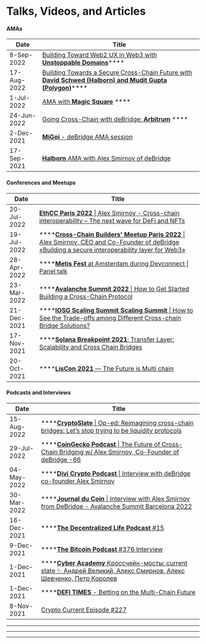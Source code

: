 # Talks, Videos, and Articles

#### **AMAs**

| Date        | Title                                                                                                                                                           |
| ----------- | --------------------------------------------------------------------------------------------------------------------------------------------------------------- |
| 8-Sep-2022  | [Building Toward Web2 UX in Web3 with **Unstoppable Domains**](https://www.youtube.com/watch?v=\_OCGbbDIIDc)****                                                |
| 17-Aug-2022 | [Building Towards a Secure Cross-Chain Future with **David Schwed (Halborn) and Mudit Gupta (Polygon)**](https://www.youtube.com/watch?v=SLHR-tOUllo\&t=4s)**** |
| 1-Jul-2022  | [AMA with **Magic Square**](https://twitter.com/deBridgeFinance/status/1542463031913115649) ****                                                                |
| 24-Jun-2022 | [Going Cross-Chain with deBridge: **Arbitrum**](https://twitter.com/deBridgeFinance/status/1539612877765906432) ****                                            |
| 2-Dec-2021  | [**MiGoi** - deBridge AMA session](https://www.youtube.com/watch?v=nIYUXku7F\_Y)                                                                                |
| 17-Sep-2021 | [**Halborn** AMA with Alex Smirnov of deBridge](https://www.youtube.com/watch?v=V\_kqlcRCCD8\&t=527s)                                                           |



#### Conferences and Meetups

| Date        | Title                                                                                                                                                                                                        |
| ----------- | ------------------------------------------------------------------------------------------------------------------------------------------------------------------------------------------------------------ |
| 20-Jul-2022 | [**EthCC Paris 2022** \| Alex Smirnov - Cross-chain interoperability – The next wave for DeFi and NFTs](https://www.youtube.com/watch?v=1xm8NVhxfLE)                                                         |
| 19-Jul-2022 | ****[**Cross-Chain Builders' Meetup Paris 2022** \| Alex Smirnov, CEO and Сo-Founder of deBridge «Building a secure interoperability layer for Web3»](https://www.youtube.com/watch?v=bTiBv6Ibdyw\&t=2260s)  |
| 28-Apr-2022 | ****[**Metis Fest** at Amsterdam during Devconnect \| Panel talk](https://www.youtube.com/watch?v=a7AzYsV6wB8)                                                                                               |
| 23-Mar-2022 | ****[**Avalanche Summit 2022** \| How to Get Started Building a Cross-Chain Protocol](https://www.youtube.com/watch?v=DpSS77aKUzs)                                                                           |
| 21-Dec-2021 | ****[**IOSG Scaling Summit Scaling Summit** \| How to See the Trade-offs among Different Cross-chain Bridge Solutions?](https://www.youtube.com/watch?v=Iz5WiRlG7qM)                                         |
| 17-Nov-2021 | ****[**Solana Breakpoint 2021**: Transfer Layer: Scalability and Cross Chain Bridges](https://www.youtube.com/watch?v=YH0FvcHdLX8)                                                                           |
| 20-Oct-2021 | ****[**LisCon 2021** — The Future is Multi chain](https://www.youtube.com/watch?v=\_PZsTtrmiig)                                                                                                              |

#### Podcasts and Interviews

| Date        | Title                                                                                                                                                                                                             |
| ----------- | ----------------------------------------------------------------------------------------------------------------------------------------------------------------------------------------------------------------- |
| 15-Aug-2022 | ****[**CryptoSlate** \| Op-ed: Reimagining cross-chain bridges: Let’s stop trying to be liquidity protocols](https://cryptoslate.com/reimagining-cross-chain-bridges-lets-stop-trying-to-be-liquidity-protocols/) |
| 29-Jul-2022 | ****[**CoinGecko Podcast** \| The Future of Cross-Chain Bridging w/ Alex Smirnov, Co-Founder of deBridge -66](https://www.youtube.com/watch?v=JtzKQij1gWI)                                                        |
| 04-May-2022 | ****[**Divi Crypto Podcast** \| Interview with deBridge co-founder Alex Smirnov](https://twitter.com/diviproject/status/1521838696231845888?s=21\&t=KRKZoZEHCDwreWwiwaLBlQ)                                       |
| 30-Mar-2022 | ****[**Journal du Coin** \| Interview with Alex Smirnov from DeBridge - Avalanche Summit Barcelona 2022](https://www.youtube.com/watch?v=HjWsFFOOE5U)                                                             |
| 16-Dec-2021 | ****[**The Decentralized Life Podcast** #15](https://pod.co/decentralized/15-with-alex-smirnov-co-founder-of-debridge)                                                                                            |
| 9-Dec-2021  | ****[**The Bitcoin Podcast** #376 Interview](http://thebitcoinpodcast.com/the-bitcoin-podcast-376/)                                                                                                               |
| 1-Dec-2021  | ****[**Cyber Academy** Кроссчейн-мосты: current state ✨ Андрей Великий, Алекс Смирнов, Алекс Шевченко, Петр Королев](https://www.youtube.com/watch?v=sKvkDZVBcVE)                                                 |
| 1-Dec-2021  | ****[**DEFI TIMES** - Betting on the Multi-Chain Future ](https://open.spotify.com/episode/4G17XvDwXQzMMHvdYKjKlP?si=2130e9f5a8db46da\&nd=1)                                                                      |
| 8-Nov-2021  | [Crypto Current Episode #227](https://www.youtube.com/watch?v=PahLcN8j\_kI)                                                                                                                                       |

****



****

****
